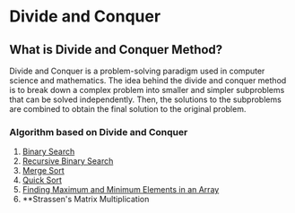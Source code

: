 # Divide and Conquer

## What is Divide and Conquer Method?

Divide and Conquer is a problem-solving paradigm used in computer science and mathematics. The idea behind the divide and conquer method is to break down a complex problem into smaller and simpler subproblems that can be solved independently. Then, the solutions to the subproblems are combined to obtain the final solution to the original problem.

### Algorithm based on Divide and Conquer

1. [Binary Search](binarySearch.cpp)
1. [Recursive Binary Search](RecursiveBinarySearch.cpp)
1. [Merge Sort](mergeSort.cpp)
1. [Quick Sort](QuickSort.cpp)
1. [Finding Maximum and Minimum Elements in an Array](FindingMax_and_Min.cpp)
1. **Strassen's Matrix Multiplication
